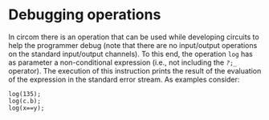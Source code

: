 # Debugging operations

In circom there is an operation that can be used while developing circuits to help the programmer debug \(note that there are no input/output operations on the standard input/output channels\). To this end, the operation `log` has as parameter a non-conditional expression \(i.e., not including the _`?`_`;_` operator\). The execution of this instruction prints the result of the evaluation of the expression in the standard error stream. As examples consider:

```text
log(135);
log(c.b);
log(x==y);
```



